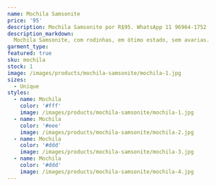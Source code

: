 ```yaml
---
name: Mochila Samsonite
price: '95'
description: Mochila Samsonite por R$95. WhatsApp 11 96964-1752
description_markdown:
  Mochila Samsonite, com rodinhas, em ótimo estado, sem avarias.
garment_type:
featured: true
sku: mochila
stock: 1
image: /images/products/mochila-samsonite/mochila-1.jpg
sizes:
  - Unique
styles:
  - name: Mochila
    color: '#fff'
    image: /images/products/mochila-samsonite/mochila-1.jpg
  - name: Mochila
    color: '#eee'
    image: /images/products/mochila-samsonite/mochila-2.jpg
  - name: Mochila
    color: '#ddd'
    image: /images/products/mochila-samsonite/mochila-3.jpg
  - name: Mochila
    color: '#ddd'
    image: /images/products/mochila-samsonite/mochila-4.jpg    
---
```

